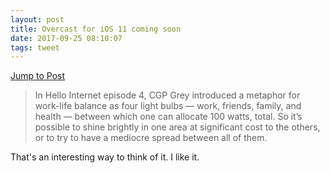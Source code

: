 ```yaml
---
layout: post
title: Overcast for iOS 11 coming soon
date: 2017-09-25 08:10:07
tags: tweet
---
```

[Jump to Post](https://marco.org/2017/09/22/overcast-ios11-soon)

> In Hello Internet episode 4, CGP Grey introduced a metaphor for work-life balance as four light bulbs — work, friends, family, and health — between which one can allocate 100 watts, total. So it’s possible to shine brightly in one area at significant cost to the others, or to try to have a mediocre spread between all of them.

That's an interesting way to think of it. I like it.

